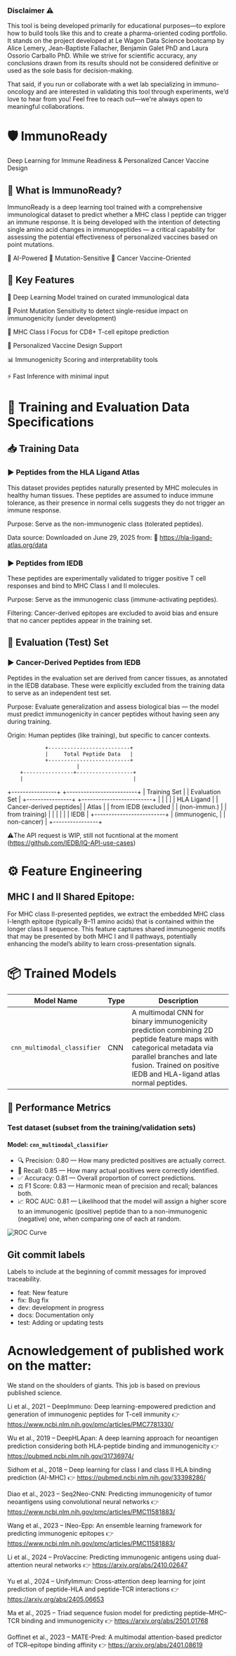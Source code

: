 ### Disclaimer ⚠️
This tool is being developed primarily for educational purposes—to explore how to build tools like this and to create a pharma-oriented coding portfolio. It stands on the project developed at Le Wagon Data Science bootcamp by Alice Lemery, Jean-Baptiste Fallacher, Benjamin Galet PhD and Laura Ossorio Carballo PhD. While we strive for scientific accuracy, any conclusions drawn from its results should not be considered definitive or used as the sole basis for decision-making.

That said, if you run or collaborate with a wet lab specializing in immuno-oncology and are interested in validating this tool through experiments, we’d love to hear from you! Feel free to reach out—we're always open to meaningful collaborations.



# 🛡️ ImmunoReady
Deep Learning for Immune Readiness & Personalized Cancer Vaccine Design


## 🧬 What is ImmunoReady?
ImmunoReady is a deep learning tool trained with a comprehensive immunological dataset to predict whether a MHC class I peptide can trigger an immune response.
It is being developed with the intention of detecting single amino acid changes in immunopeptides — a critical capability for assessing the potential effectiveness of personalized vaccines based on point mutations.

🧠 AI-Powered
🔬 Mutation-Sensitive
💉 Cancer Vaccine-Oriented

## 🎯 Key Features
🧠 Deep Learning Model trained on curated immunological data

🎯 Point Mutation Sensitivity to detect single-residue impact on immunogenicity (under development)

🧪 MHC Class I Focus for CD8+ T-cell epitope prediction

🧬 Personalized Vaccine Design Support

📊 Immunogenicity Scoring and interpretability tools

⚡ Fast Inference with minimal input


# 🧪 Training and Evaluation Data Specifications

## 📥 Training Data

### ▶️ Peptides from the HLA Ligand Atlas
This dataset provides peptides naturally presented by MHC molecules in healthy human tissues. These peptides are assumed to induce immune tolerance, as their presence in normal cells suggests they do not trigger an immune response.

Purpose: Serve as the non-immunogenic class (tolerated peptides).

Data source: Downloaded on June 29, 2025 from:
🔗 https://hla-ligand-atlas.org/data

### ▶️ Peptides from IEDB
These peptides are experimentally validated to trigger positive T cell responses and bind to MHC Class I and II molecules.

Purpose: Serve as the immunogenic class (immune-activating peptides).

Filtering: Cancer-derived epitopes are excluded to avoid bias and ensure that no cancer peptides appear in the training set.

## 🧪 Evaluation (Test) Set

### ▶️ Cancer-Derived Peptides from IEDB
Peptides in the evaluation set are derived from cancer tissues, as annotated in the IEDB database. These were explicitly excluded from the training data to serve as an independent test set.

Purpose: Evaluate generalization and assess biological bias — the model must predict immunogenicity in cancer peptides without having seen any during training.

Origin: Human peptides (like training), but specific to cancer contexts.

                +--------------------------+
                |     Total Peptide Data   |
                +--------------------------+
                          |
        +----------------+------------------+
        |                                   |
+----------------+               +-------------------------+
|   Training Set  |              |     Evaluation Set      |
+----------------+               +-------------------------+
|                |               |                         |
|  HLA Ligand    |               |  Cancer-derived peptides|
|  Atlas         |               |  from IEDB (excluded    |
|  (non-immun.)  |               |  from training)         |
|                |               |                         |
|  IEDB          |               +-------------------------+
|  (immunogenic, |
|   non-cancer)  |
+----------------+



⚠️The API request is WIP, still not fucntional at the moment (https://github.com/IEDB/IQ-API-use-cases)




# ⚙️ Feature Engineering
## MHC I and II Shared Epitope:
For MHC class II-presented peptides, we extract the embedded MHC class I-length epitope (typically 8–11 amino acids) that is contained within the longer class II sequence. This feature captures shared immunogenic motifs that may be presented by both MHC I and II pathways, potentially enhancing the model’s ability to learn cross-presentation signals.


# 📦 Trained Models

| Model Name                    | Type        | Description |
|-------------------------------|-------------|-------------|
| `cnn_multimodal_classifier`   | CNN         | A multimodal CNN for binary immunogenicity prediction combining 2D peptide feature maps with categorical metadata via parallel branches and late fusion. Trained on positive IEDB and HLA-ligand atlas normal peptides. |

## 🎯 Performance Metrics
### Test dataset (subset from the training/validation sets)

#### Model: `cnn_multimodal_classifier`
- 🔍 Precision: 0.80 — How many predicted positives are actually correct.
- 🎯 Recall: 0.85 — How many actual positives were correctly identified.
- ✅ Accuracy: 0.81 — Overall proportion of correct predictions.
- ⚖️ F1 Score: 0.83 — Harmonic mean of precision and recall; balances both.
- 📈 ROC AUC: 0.81 — Likelihood that the model will assign a higher score to an immunogenic (positive) peptide than to a non-immunogenic (negative) one, when comparing one of each at random.


![ROC Curve](doc/img/roc_cnn_multimodal_classifier.png)

## Git commit labels

Labels to include at the beginning of commit messages for improved traceability.

- feat:	New feature
- fix:	Bug fix
- dev: development in progress
- docs:	Documentation only
- test:	Adding or updating tests


# Acnowledgement of published work on the matter:

We stand on the shoulders of giants. This job is based on previous published science.

Li et al., 2021 – DeepImmuno: Deep learning-empowered prediction and generation of immunogenic peptides for T-cell immunity
👉 https://www.ncbi.nlm.nih.gov/pmc/articles/PMC7781330/

Wu et al., 2019 – DeepHLApan: A deep learning approach for neoantigen prediction considering both HLA-peptide binding and immunogenicity
👉 https://pubmed.ncbi.nlm.nih.gov/31736974/

Sidhom et al., 2018 – Deep learning for class I and class II HLA binding prediction (AI-MHC)
👉 https://pubmed.ncbi.nlm.nih.gov/33398286/

Diao et al., 2023 – Seq2Neo-CNN: Predicting immunogenicity of tumor neoantigens using convolutional neural networks
👉 https://www.ncbi.nlm.nih.gov/pmc/articles/PMC11581883/

Wang et al., 2023 – INeo-Epp: An ensemble learning framework for predicting immunogenic epitopes
👉 https://www.ncbi.nlm.nih.gov/pmc/articles/PMC11581883/

Li et al., 2024 – ProVaccine: Predicting immunogenic antigens using dual-attention neural networks
👉 https://arxiv.org/abs/2410.02647

Yu et al., 2024 – UnifyImmun: Cross-attention deep learning for joint prediction of peptide-HLA and peptide-TCR interactions
👉 https://arxiv.org/abs/2405.06653

Ma et al., 2025 – Triad sequence fusion model for predicting peptide–MHC–TCR binding and immunogenicity
👉 https://arxiv.org/abs/2501.01768

Goffinet et al., 2023 – MATE-Pred: A multimodal attention-based predictor of TCR–epitope binding affinity
👉 https://arxiv.org/abs/2401.08619
